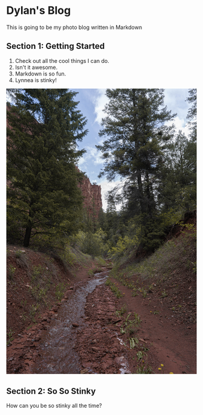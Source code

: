 # Dylan's Blog

This is going to be my photo blog written in Markdown

## Section 1: Getting Started

1. Check out all the cool things I can do.
2. Isn't it awesome.
3. Markdown is so fun.
4. Lynnea is stinky!

![cool photo](DSC09984.jpg)

## Section 2: So So Stinky 

How can you be so stinky all the time?
